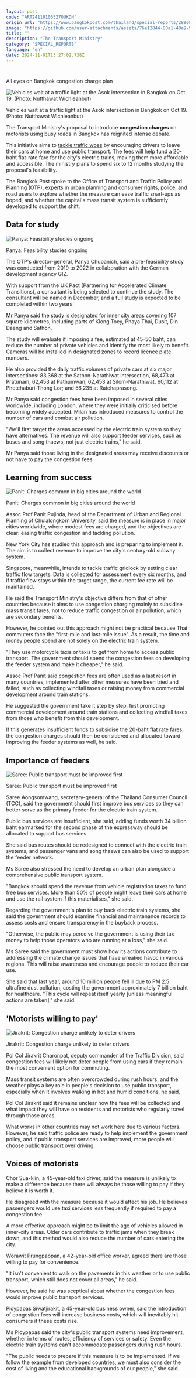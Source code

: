 ```yaml
---
layout: post
code: "ART24110106527OUKDN"
origin_url: "https://www.bangkokpost.com/thailand/special-reports/2890858/all-eyes-on-bangkok-congestion-charge-plan"
image: "https://github.com/user-attachments/assets/76e12844-80a1-40e9-9b85-1465e353f67b"
title: ""
description: "The Transport Ministry"
category: "SPECIAL_REPORTS"
language: "en"
date: 2024-11-01T13:27:02.738Z
---
```


# 

All eyes on Bangkok congestion charge plan

![Vehicles wait at a traffic light at the Asok intersection in Bangkok on Oct 19. (Photo: Nutthawat Wichieanbut)](https://github.com/user-attachments/assets/b3059e55-2532-4eb9-b4f7-6db418d6f38a)

Vehicles wait at a traffic light at the Asok intersection in Bangkok on Oct 19. (Photo: Nutthawat Wichieanbut)

The Transport Ministry's proposal to introduce **congestion charges** on motorists using busy roads in Bangkok has reignited intense debate.

This initiative aims to [tackle traffic woes](https://www.bangkokpost.com/thailand/general/2889637/minister-defends-bangkok-congestion-fee-plan) by encouraging drivers to leave their cars at home and use public transport. The fees will help fund a 20-baht flat-rate fare for the city's electric trains, making them more affordable and accessible. The ministry plans to spend six to 12 months studying the proposal's feasibility.

The Bangkok Post spoke to the Office of Transport and Traffic Policy and Planning (OTP), experts in urban planning and consumer rights, police, and road users to explore whether the measure can ease traffic snarl-ups as hoped, and whether the capital's mass transit system is sufficiently developed to support the shift.

**Data for study**
------------------

![Panya: Feasibility studies ongoing](https://github.com/user-attachments/assets/43df222c-9f63-4ad2-8d00-4d365658002e)

Panya: Feasibility studies ongoing

The OTP's director-general, Panya Chupanich, said a pre-feasibility study was conducted from 2019 to 2022 in collaboration with the German development agency GIZ.

With support from the UK Pact (Partnering for Accelerated Climate Transitions), a consultant is being selected to continue the study. The consultant will be named in December, and a full study is expected to be completed within two years.

Mr Panya said the study is designated for inner city areas covering 107 square kilometres, including parts of Klong Toey, Phaya Thai, Dusit, Din Daeng and Sathon.

The study will evaluate if imposing a fee, estimated at 45-50 baht, can reduce the number of private vehicles and identify the most likely to benefit. Cameras will be installed in designated zones to record licence plate numbers.

He also provided the daily traffic volumes of private cars at six major intersections: 83,368 at the Sathon-Narathiwat intersection, 68,473 at Pratunam, 62,453 at Pathumwan, 62,453 at Silom-Narathiwat, 60,112 at Phetchaburi-Thong Lor; and 56,235 at Ratchaprasong.

Mr Panya said congestion fees have been imposed in several cities worldwide, including London, where they were initially criticised before becoming widely accepted. Milan has introduced measures to control the number of cars and combat air pollution.

"We'll first target the areas accessed by the electric train system so they have alternatives. The revenue will also support feeder services, such as buses and song thaews, not just electric trains," he said.

Mr Panya said those living in the designated areas may receive discounts or not have to pay the congestion fees.

**Learning from success**
-------------------------

![Panit: Charges common in big cities around the world](https://static.bangkokpost.com/media/content/dcx/2024/10/27/5322108.jpg)

Panit: Charges common in big cities around the world

Assoc Prof Panit Pujinda, head of the Department of Urban and Regional Planning of Chulalongkorn University, said the measure is in place in major cities worldwide, where modest fees are charged, and the objectives are clear: easing traffic congestion and tackling pollution.

New York City has studied this approach and is preparing to implement it. The aim is to collect revenue to improve the city's century-old subway system.

Singapore, meanwhile, intends to tackle traffic gridlock by setting clear traffic flow targets. Data is collected for assessment every six months, and if traffic flow stays within the target range, the current fee rate will be maintained.

He said the Transport Ministry's objective differs from that of other countries because it aims to use congestion charging mainly to subsidise mass transit fares, not to reduce traffic congestion or air pollution, which are secondary benefits.

However, he pointed out this approach might not be practical because Thai commuters face the "first-mile and last-mile issue". As a result, the time and money people spend are not solely on the electric train system.

"They use motorcycle taxis or taxis to get from home to access public transport. The government should spend the congestion fees on developing the feeder system and make it cheaper," he said.

Assoc Prof Panit said congestion fees are often used as a last resort in many countries, implemented after other measures have been tried and failed, such as collecting windfall taxes or raising money from commercial development around train stations.

He suggested the government take it step by step, first promoting commercial development around train stations and collecting windfall taxes from those who benefit from this development.

If this generates insufficient funds to subsidise the 20-baht flat rate fares, the congestion charges should then be considered and allocated toward improving the feeder systems as well, he said.

**Importance of feeders**
-------------------------

![Saree: Public transport must be improved first](https://github.com/user-attachments/assets/cea69311-8c03-4cd0-82a2-aebb6d085f4e)

Saree: Public transport must be improved first

Saree Aongsomwang, secretary-general of the Thailand Consumer Council (TCC), said the government should first improve bus services so they can better serve as the primary feeder for the electric train system.

Public bus services are insufficient, she said, adding funds worth 34 billion baht earmarked for the second phase of the expressway should be allocated to support bus services.

She said bus routes should be redesigned to connect with the electric train systems, and passenger vans and song thaews can also be used to support the feeder network.

Ms Saree also stressed the need to develop an urban plan alongside a comprehensive public transport system.

"Bangkok should spend the revenue from vehicle registration taxes to fund free bus services. More than 50% of people might leave their cars at home and use the rail system if this materialises," she said.

Regarding the government's plan to buy back electric train systems, she said the government should examine financial and maintenance records to assess costs and ensure transparency in the buyback process.

"Otherwise, the public may perceive the government is using their tax money to help those operators who are running at a loss," she said.

Ms Saree said the government must show how its actions contribute to addressing the climate change issues that have wreaked havoc in various regions. This will raise awareness and encourage people to reduce their car use.

She said that last year, around 10 million people fell ill due to PM 2.5 ultrafine dust pollution, costing the government approximately 7 billion baht for healthcare. "This cycle will repeat itself yearly \[unless meaningful actions are taken\]," she said.

**'Motorists willing to pay'**
------------------------------

![Jirakrit: Congestion charge unlikely to deter drivers](https://github.com/user-attachments/assets/859d8a32-b5f8-4ac4-aff2-dc9915a4328c)

Jirakrit: Congestion charge unlikely to deter drivers

Pol Col Jirakrit Charonpat, deputy commander of the Traffic Division, said congestion fees will likely not deter people from using cars if they remain the most convenient option for commuting.

Mass transit systems are often overcrowded during rush hours, and the weather plays a key role in people's decision to use public transport, especially when it involves walking in hot and humid conditions, he said.

Pol Col Jirakrit said it remains unclear how the fees will be collected and what impact they will have on residents and motorists who regularly travel through those areas.

What works in other countries may not work here due to various factors. However, he said traffic police are ready to help implement the government policy, and if public transport services are improved, more people will choose public transport over driving.

**Voices of motorists**
-----------------------

Chor Sua-klin, a 45-year-old taxi driver, said the measure is unlikely to make a difference because there will always be those willing to pay if they believe it is worth it.

He disagreed with the measure because it would affect his job. He believes passengers would use taxi services less frequently if required to pay a congestion fee.

A more effective approach might be to limit the age of vehicles allowed in inner-city areas. Older cars contribute to traffic jams when they break down, and this method would also reduce the number of cars entering the city.

Worawit Prungpaopan, a 42-year-old office worker, agreed there are those willing to pay for convenience.

"It isn't convenient to walk on the pavements in this weather or to use public transport, which still does not cover all areas," he said.

However, he said he was sceptical about whether the congestion fees would improve public transport services.

Ploypapas Siwatjirakit, a 45-year-old business owner, said the introduction of congestion fees will increase business costs, which will inevitably hit consumers if these costs rise.

Ms Ploypapas said the city's public transport systems need improvement, whether in terms of routes, efficiency of services or safety. Even the electric train systems can't accommodate passengers during rush hours.

"The public needs to prepare if this measure is to be implemented. If we follow the example from developed countries, we must also consider the cost of living and the educational backgrounds of our people," she said.